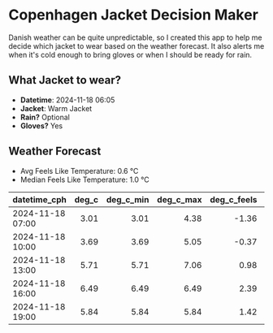 
# Copenhagen Jacket Decision Maker

Danish weather can be quite unpredictable, so I created this app to help me decide which jacket to wear based on the weather forecast. 
It also alerts me when it's cold enough to bring gloves or when I should be ready for rain.

## What Jacket to wear?

- **Datetime**: 2024-11-18 06:05
- **Jacket**: Warm Jacket
- **Rain?** Optional
- **Gloves?** Yes

## Weather Forecast
- Avg Feels Like Temperature: 0.6 °C
- Median Feels Like Temperature: 1.0 °C

| datetime_cph     |   deg_c |   deg_c_min |   deg_c_max |   deg_c_feels | weather   | wind   | rain   |
|:-----------------|--------:|------------:|------------:|--------------:|:----------|:-------|:-------|
| 2024-11-18 07:00 |    3.01 |        3.01 |        4.38 |         -1.36 | Clouds    | Medium | None   |
| 2024-11-18 10:00 |    3.69 |        3.69 |        5.05 |         -0.37 | Clouds    | Medium | None   |
| 2024-11-18 13:00 |    5.71 |        5.71 |        7.06 |          0.98 | Rain      | High   | Low    |
| 2024-11-18 16:00 |    6.49 |        6.49 |        6.49 |          2.39 | Rain      | High   | Low    |
| 2024-11-18 19:00 |    5.84 |        5.84 |        5.84 |          1.42 | Clouds    | High   | None   |
        